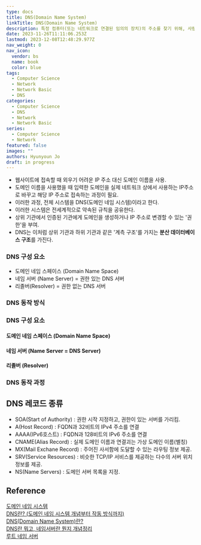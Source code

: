 ```yaml
---
type: docs
title: DNS(Domain Name System)
linkTitle: DNS(Domain Name System)
description: 특정 컴퓨터(또는 네트워크로 연결된 임의의 장치)의 주소를 찾기 위해, 사람이 이해하기 쉬운 도메인 이름을 숫자로 된 식별 번호(IP 주소)로 변환
date: 2023-11-26T11:11:06.253Z
lastmod: 2023-12-08T12:48:29.977Z
nav_weight: 0
nav_icon:
  vendor: bs
  name: book
  color: blue
tags:
  - Computer Science
  - Network
  - Network Basic
  - DNS
categories:
  - Computer Science
  - DNS
  - Network
  - Network Basic
series:
  - Computer Science
  - Network
featured: false
images: ""
authors: Hyunyoun Jo
draft: in progress
---
```


- 웹사이트에 접속할 때 외우기 어려운 IP 주소 대신 도메인 이름을 사용.
- 도메인 이름을 사용했을 때 입력한 도메인을 실제 네트워크 상에서 사용하는 IP주소로 바꾸고 해당 IP 주소로 접속하는 과정이 필요.
- 이러한 과정, 전체 시스템을 DNS(도메인 네임 시스템)이라고 한다.
- 이러한 시스템은 전세계적으로 약속된 규칙을 공유한다.
- 상위 기관에서 인증된 기관에게 도메인을 생성하거나 IP 주소로 변경할 수 있는 '권한'을 부여.
- DNS는 이처럼 상위 기관과 하위 기관과 같은 '계측 구조'를 가지는 **분산 데이터베이스 구조**를 가진다.

### DNS 구성 요소

- 도메인 네임 스페이스 (Domain Name Space)
- 네임 서버 (Name Server) = 권한 있는 DNS 서버
- 리졸버(Resolver) = 권한 없는 DNS 서버

### DNS 동작 방식

### DNS 구성 요소

#### 도메인 네임 스페이스 (Domain Name Space)

#### 네임 서버 (Name Server = DNS Server)

#### 리졸버 (Resolver)

### DNS 동작 과정

## DNS 레코드 종류

- SOA(Start of Authority) : 권한 시작 지정하고, 권한이 있는 서버를 가리킴.
- A(Host Record) : FQDN과 32비트의 IPv4 주소를 연결
- AAAA(IPv6호스트) : FQDN과 128비트의 IPv6 주소를 연결
- CNAME(Alias Record) : 실제 도메인 이름과 연결괴는 가상 도메인 이름(별칭)
- MX(Mail Exchane Record) : 주어진 사서함에 도달할 수 있는 라우팅 정보 제공.
- SRV(Service Resources) : 비슷한 TCP/IP 서비스를 제공하는 다수의 서버 위치 정보를 제공.
- NS(Name Servers) : 도메인 서버 목록을 지정.

## Reference

[도메인 네임 시스템](https://ko.wikipedia.org/wiki/%EB%8F%84%EB%A9%94%EC%9D%B8_%EB%84%A4%EC%9E%84_%EC%8B%9C%EC%8A%A4%ED%85%9C)  
[DNS란? (도메인 네임 시스템 개념부터 작동 방식까지)](https://hanamon.kr/dns%EB%9E%80-%EB%8F%84%EB%A9%94%EC%9D%B8-%EB%84%A4%EC%9E%84-%EC%8B%9C%EC%8A%A4%ED%85%9C-%EA%B0%9C%EB%85%90%EB%B6%80%ED%84%B0-%EC%9E%91%EB%8F%99-%EB%B0%A9%EC%8B%9D%EA%B9%8C%EC%A7%80/)  
[DNS(Domain Name System)란?](https://m.blog.naver.com/PostView.naver?isHttpsRedirect=true&blogId=gaegurijump&logNo=110186376474)  
[DNS란 뭐고, 네임서버란 뭔지 개념정리](https://gentlysallim.com/dns%EB%9E%80-%EB%AD%90%EA%B3%A0-%EB%84%A4%EC%9E%84%EC%84%9C%EB%B2%84%EB%9E%80-%EB%AD%94%EC%A7%80-%EA%B0%9C%EB%85%90%EC%A0%95%EB%A6%AC/)  
[루트 네임 서버](https://ko.wikipedia.org/wiki/%EB%A3%A8%ED%8A%B8_%EB%84%A4%EC%9E%84_%EC%84%9C%EB%B2%84)

